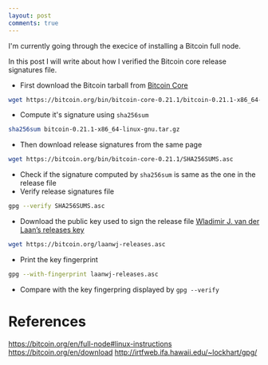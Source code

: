 ```yaml
---
layout: post
comments: true
---
```


I'm currently going through the execice of installing a Bitcoin full node.

In this post I will write about how I verified the Bitcoin core release signatures file.

- First download the Bitcoin tarball from [Bitcoin Core](https://bitcoin.org/en/download)
```bash
wget https://bitcoin.org/bin/bitcoin-core-0.21.1/bitcoin-0.21.1-x86_64-linux-gnu.tar.gz
```
- Compute it's signature using `sha256sum`
```bash
sha256sum bitcoin-0.21.1-x86_64-linux-gnu.tar.gz
```
- Then download release signatures from the same page
```bash
wget https://bitcoin.org/bin/bitcoin-core-0.21.1/SHA256SUMS.asc
```
- Check if the signature computed by `sha256sum` is same as the one in the release file
- Verify release signatures file
```bash
gpg --verify SHA256SUMS.asc
```
- Download the public key used to sign the release file [Wladimir J. van der Laan’s releases key](https://bitcoin.org/laanwj-releases.asc)
```bash
wget https://bitcoin.org/laanwj-releases.asc
```
- Print the key fingerprint
```bash
gpg --with-fingerprint laanwj-releases.asc
```
- Compare with the key fingerpring displayed by `gpg --verify`

References
==========

https://bitcoin.org/en/full-node#linux-instructions
https://bitcoin.org/en/download
http://irtfweb.ifa.hawaii.edu/~lockhart/gpg/
